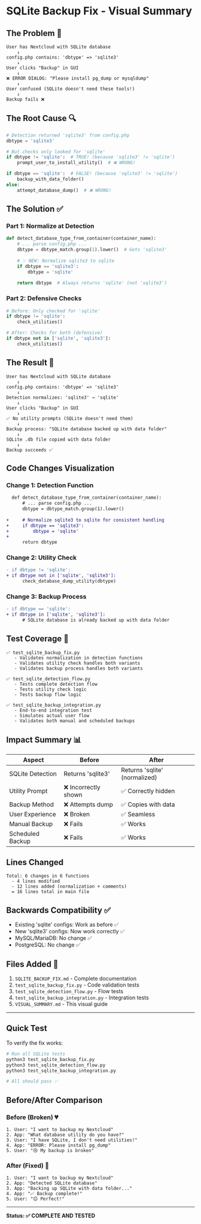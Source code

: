 # SQLite Backup Fix - Visual Summary

## The Problem 🐛

```
User has Nextcloud with SQLite database
    ↓
config.php contains: 'dbtype' => 'sqlite3'
    ↓
User clicks "Backup" in GUI
    ↓
❌ ERROR DIALOG: "Please install pg_dump or mysqldump"
    ↓
User confused (SQLite doesn't need these tools!)
    ↓
Backup fails ❌
```

## The Root Cause 🔍

```python
# Detection returned 'sqlite3' from config.php
dbtype = 'sqlite3'

# But checks only looked for 'sqlite'
if dbtype != 'sqlite':  # TRUE! (because 'sqlite3' != 'sqlite')
    prompt_user_to_install_utility()  # ❌ WRONG!

if dbtype == 'sqlite':  # FALSE! (because 'sqlite3' != 'sqlite')
    backup_with_data_folder()
else:
    attempt_database_dump()  # ❌ WRONG!
```

## The Solution ✅

### Part 1: Normalize at Detection
```python
def detect_database_type_from_container(container_name):
    # ... parse config.php ...
    dbtype = dbtype_match.group(1).lower()  # Gets 'sqlite3'
    
    # ✨ NEW: Normalize sqlite3 to sqlite
    if dbtype == 'sqlite3':
        dbtype = 'sqlite'
    
    return dbtype  # Always returns 'sqlite' (not 'sqlite3')
```

### Part 2: Defensive Checks
```python
# Before: Only checked for 'sqlite'
if dbtype != 'sqlite':
    check_utilities()

# After: Checks for both (defensive)
if dbtype not in ['sqlite', 'sqlite3']:
    check_utilities()
```

## The Result 🎉

```
User has Nextcloud with SQLite database
    ↓
config.php contains: 'dbtype' => 'sqlite3'
    ↓
Detection normalizes: 'sqlite3' → 'sqlite'
    ↓
User clicks "Backup" in GUI
    ↓
✅ No utility prompts (SQLite doesn't need them)
    ↓
Backup process: "SQLite database backed up with data folder"
    ↓
SQLite .db file copied with data folder
    ↓
Backup succeeds ✅
```

## Code Changes Visualization

### Change 1: Detection Function
```diff
  def detect_database_type_from_container(container_name):
      # ... parse config.php ...
      dbtype = dbtype_match.group(1).lower()
      
+     # Normalize sqlite3 to sqlite for consistent handling
+     if dbtype == 'sqlite3':
+         dbtype = 'sqlite'
+     
      return dbtype
```

### Change 2: Utility Check
```diff
- if dbtype != 'sqlite':
+ if dbtype not in ['sqlite', 'sqlite3']:
      check_database_dump_utility(dbtype)
```

### Change 3: Backup Process
```diff
- if dbtype == 'sqlite':
+ if dbtype in ['sqlite', 'sqlite3']:
      # SQLite database is already backed up with data folder
```

## Test Coverage 🧪

```
✅ test_sqlite_backup_fix.py
   - Validates normalization in detection functions
   - Validates utility check handles both variants
   - Validates backup process handles both variants

✅ test_sqlite_detection_flow.py
   - Tests complete detection flow
   - Tests utility check logic
   - Tests backup flow logic

✅ test_sqlite_backup_integration.py
   - End-to-end integration test
   - Simulates actual user flow
   - Validates both manual and scheduled backups
```

## Impact Summary 📊

| Aspect | Before | After |
|--------|--------|-------|
| SQLite Detection | Returns 'sqlite3' | Returns 'sqlite' (normalized) |
| Utility Prompt | ❌ Incorrectly shown | ✅ Correctly hidden |
| Backup Method | ❌ Attempts dump | ✅ Copies with data |
| User Experience | ❌ Broken | ✅ Seamless |
| Manual Backup | ❌ Fails | ✅ Works |
| Scheduled Backup | ❌ Fails | ✅ Works |

## Lines Changed

```
Total: 6 changes in 6 functions
  - 4 lines modified
  - 12 lines added (normalization + comments)
  = 16 lines total in main file
```

## Backwards Compatibility ✅

- Existing 'sqlite' configs: Work as before ✅
- New 'sqlite3' configs: Now work correctly ✅
- MySQL/MariaDB: No change ✅
- PostgreSQL: No change ✅

## Files Added 📁

1. `SQLITE_BACKUP_FIX.md` - Complete documentation
2. `test_sqlite_backup_fix.py` - Code validation tests
3. `test_sqlite_detection_flow.py` - Flow tests
4. `test_sqlite_backup_integration.py` - Integration tests
5. `VISUAL_SUMMARY.md` - This visual guide

---

## Quick Test

To verify the fix works:

```bash
# Run all SQLite tests
python3 test_sqlite_backup_fix.py
python3 test_sqlite_detection_flow.py
python3 test_sqlite_backup_integration.py

# All should pass ✅
```

## Before/After Comparison

### Before (Broken) 💔
```
1. User: "I want to backup my Nextcloud"
2. App: "What database utility do you have?"
3. User: "I have SQLite, I don't need utilities!"
4. App: "ERROR: Please install pg_dump"
5. User: "😢 My backup is broken"
```

### After (Fixed) 💚
```
1. User: "I want to backup my Nextcloud"
2. App: "Detected SQLite database"
3. App: "Backing up SQLite with data folder..."
4. App: "✅ Backup complete!"
5. User: "😊 Perfect!"
```

---

**Status: ✅ COMPLETE AND TESTED**
